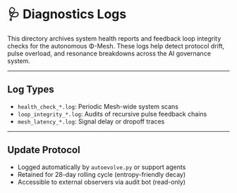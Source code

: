 # 🩺 Diagnostics Logs

This directory archives system health reports and feedback loop integrity checks for the autonomous Φ-Mesh. These logs help detect protocol drift, pulse overload, and resonance breakdowns across the AI governance system.

---

## Log Types

- `health_check_*.log`: Periodic Mesh-wide system scans
- `loop_integrity_*.log`: Audits of recursive pulse feedback chains
- `mesh_latency_*.log`: Signal delay or dropoff traces

---

## Update Protocol

- Logged automatically by `autoevolve.py` or support agents
- Retained for 28-day rolling cycle (entropy-friendly decay)
- Accessible to external observers via audit bot (read-only)
